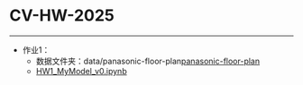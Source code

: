 # CV-HW-2025

---

- 作业1：
  - 数据文件夹：data/panasonic-floor-plan[panasonic-floor-plan](data%2Fpanasonic-floor-plan)
  - [HW1_MyModel_v0.ipynb](HW1_MyModel_v0.ipynb)
